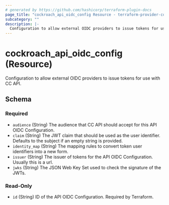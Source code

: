 ```yaml
---
# generated by https://github.com/hashicorp/terraform-plugin-docs
page_title: "cockroach_api_oidc_config Resource - terraform-provider-cockroach"
subcategory: ""
description: |-
  Configuration to allow external OIDC providers to issue tokens for use with CC API.
---
```


# cockroach_api_oidc_config (Resource)

Configuration to allow external OIDC providers to issue tokens for use with CC API.



<!-- schema generated by tfplugindocs -->
## Schema

### Required

- `audience` (String) The audience that CC API should accept for this API OIDC Configuration.
- `claim` (String) The JWT claim that should be used as the user identifier. Defaults to the subject if an empty string is provided.
- `identity_map` (String) The mapping rules to convert token user identifiers into a new form.
- `issuer` (String) The issuer of tokens for the API OIDC Configuration. Usually this is a url.
- `jwks` (String) The JSON Web Key Set used to check the signature of the JWTs.

### Read-Only

- `id` (String) ID of the API OIDC Configuration. Required by Terraform.


